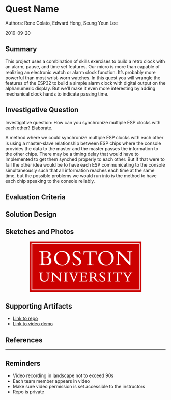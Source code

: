 # Quest Name
Authors: Rene Colato, Edward Hong, Seung Yeun Lee

2019-09-20

## Summary
This project uses a combination of skills exercises to build a retro clock with an alarm,
pause, and time set features. Our micro is more than capable of realizing an electronic
watch or alarm clock function. It’s probably more powerful than most wrist-worn watches.
In this quest you will wrangle the features of the ESP32 to build a simple alarm clock
with digital output on the alphanumeric display. But we’ll make it even more interesting
by adding mechanical clock hands to indicate passing time.


## Investigative Question
Investigative question: How can you synchronize multiple ESP clocks with each other? Elaborate.

A method where we could synchronize multiple ESP clocks with each other is using a master-slave relationship between ESP chips where the console provides the data to the master and the master passes the information to the other chips. There may be a timing delay that would have to Implemented to get them synched properly to each other. But if that were to fail the other idea would be to have each ESP communicating to the console simultaneously such that all information reaches each time at the same time, but the possible problems we would run into is the method to have each chip speaking to the console reliably.

## Evaluation Criteria



## Solution Design



## Sketches and Photos
<center><img src="./images/example.png" width="70%" /></center>  
<center> </center>


## Supporting Artifacts
- [Link to repo]()
- [Link to video demo](https://www.youtube.com/watch?v=nJY2S9Rs4o8)



## References

-----

## Reminders

- Video recording in landscape not to exceed 90s
- Each team member appears in video
- Make sure video permission is set accessible to the instructors
- Repo is private
